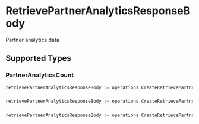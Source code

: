 # RetrievePartnerAnalyticsResponseBody

Partner analytics data


## Supported Types

### PartnerAnalyticsCount

```go
retrievePartnerAnalyticsResponseBody := operations.CreateRetrievePartnerAnalyticsResponseBodyPartnerAnalyticsCount(components.PartnerAnalyticsCount{/* values here */})
```

### 

```go
retrievePartnerAnalyticsResponseBody := operations.CreateRetrievePartnerAnalyticsResponseBodyArrayOfPartnerAnalyticsTimeseries([]components.PartnerAnalyticsTimeseries{/* values here */})
```

### 

```go
retrievePartnerAnalyticsResponseBody := operations.CreateRetrievePartnerAnalyticsResponseBodyArrayOfPartnerAnalyticsTopLinks([]components.PartnerAnalyticsTopLinks{/* values here */})
```

